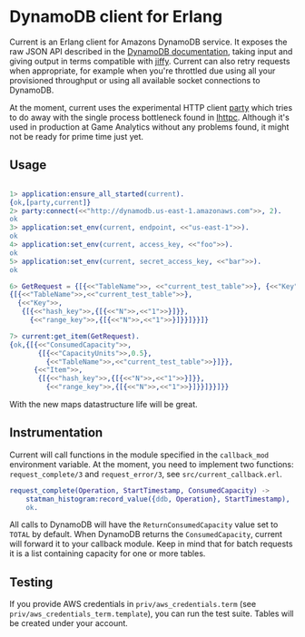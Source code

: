# DynamoDB client for Erlang

Current is an Erlang client for Amazons DynamoDB service. It exposes
the raw JSON API described in the [DynamoDB documentation], taking
input and giving output in terms compatible with [jiffy][]. Current
can also retry requests when appropriate, for example when you're
throttled due using all your provisioned throughput or using all
available socket connections to DynamoDB.

At the moment, current uses the experimental HTTP client [party][]
which tries to do away with the single process bottleneck found in
[lhttpc][]. Although it's used in production at Game Analytics without
any problems found, it might not be ready for prime time just yet.

## Usage

```erlang

1> application:ensure_all_started(current).
{ok,[party,current]}
2> party:connect(<<"http://dynamodb.us-east-1.amazonaws.com">>, 2).
ok
3> application:set_env(current, endpoint, <<"us-east-1">>).
ok
4> application:set_env(current, access_key, <<"foo">>).
ok
5> application:set_env(current, secret_access_key, <<"bar">>).
ok

6> GetRequest = {[{<<"TableName">>, <<"current_test_table">>}, {<<"Key">>, {[{<<"hash_key">>, {[{<<"N">>, <<"1">>}]}}, {<<"range_key">>, {[{<<"N">>, <<"1">>}]}}]}}]}.
{[{<<"TableName">>,<<"current_test_table">>},
  {<<"Key">>,
   {[{<<"hash_key">>,{[{<<"N">>,<<"1">>}]}},
     {<<"range_key">>,{[{<<"N">>,<<"1">>}]}}]}}]}

7> current:get_item(GetRequest).
{ok,{[{<<"ConsumedCapacity">>,
       {[{<<"CapacityUnits">>,0.5},
         {<<"TableName">>,<<"current_test_table">>}]}},
      {<<"Item">>,
       {[{<<"hash_key">>,{[{<<"N">>,<<"1">>}]}},
         {<<"range_key">>,{[{<<"N">>,<<"1">>}]}}]}}]}}
```

With the new maps datastructure life will be great.

## Instrumentation

Current will call functions in the module specified in the
`callback_mod` environment variable. At the moment, you need to
implement two functions: `request_complete/3` and `request_error/3`,
see `src/current_callback.erl`.

```erlang
request_complete(Operation, StartTimestamp, ConsumedCapacity) ->
    statman_histogram:record_value({ddb, Operation}, StartTimestamp),
    ok.
```

All calls to DynamoDB will have the `ReturnConsumedCapacity` value set
to ```TOTAL``` by default. When DynamoDB returns the
`ConsumedCapacity`, current will forward it to your callback
module. Keep in mind that for batch requests it is a list containing
capacity for one or more tables.


## Testing

If you provide AWS credentials in `priv/aws_credentials.term` (see
`priv/aws_credentials_term.template`), you can run the test
suite. Tables will be created under your account.


[jiffy]: https://github.com/davisp/jiffy
[party]: https://github.com/knutin/party
[lhttpc]: https://github.com/ferd/lhttpc
[DynamoDB documentation]: http://docs.aws.amazon.com/amazondynamodb/latest/APIReference/Welcome.html
